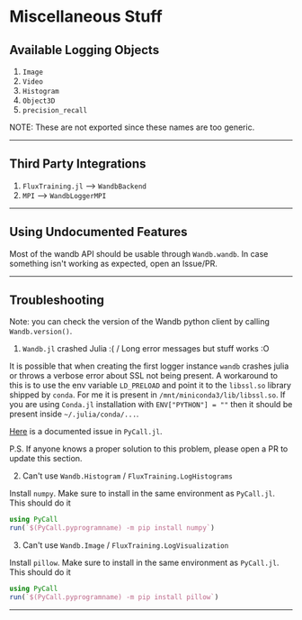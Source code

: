 # Miscellaneous Stuff

## Available Logging Objects

1. `Image`
2. `Video`
3. `Histogram`
4. `Object3D`
5. `precision_recall`

NOTE: These are not exported since these names are too generic.

---

## Third Party Integrations

1. `FluxTraining.jl` --> `WandbBackend`
2. `MPI` --> `WandbLoggerMPI`

---

## Using Undocumented Features

Most of the wandb API should be usable through `Wandb.wandb`. In case something isn't working as expected, open an Issue/PR.

---

## Troubleshooting

Note: you can check the version of the Wandb python client by calling `Wandb.version()`.

1. `Wandb.jl` crashed Julia :( / Long error messages but stuff works :O

It is possible that when creating the first logger instance `wandb` crashes julia or throws a verbose error
about SSL not being present. A workaround to this is to use the env variable `LD_PRELOAD` and point it to
the `libssl.so` library shipped by `conda`. For me it is present in `/mnt/miniconda3/lib/libssl.so`. If you
are using `Conda.jl` installation with `ENV["PYTHON"] = ""` then it should be present inside
`~/.julia/conda/...`.

[Here](https://github.com/JuliaPy/Conda.jl/issues/58) is a documented issue in `PyCall.jl`.

P.S. If anyone knows a proper solution to this problem, please open a PR to update this section.

2. Can't use `Wandb.Histogram` / `FluxTraining.LogHistograms`

Install `numpy`. Make sure to install in the same environment as `PyCall.jl`. This should do it

```julia
using PyCall
run(`$(PyCall.pyprogramname) -m pip install numpy`)
```

3. Can't use `Wandb.Image` / `FluxTraining.LogVisualization`

Install `pillow`. Make sure to install in the same environment as `PyCall.jl`. This should do it

```julia
using PyCall
run(`$(PyCall.pyprogramname) -m pip install pillow`)
```

---

